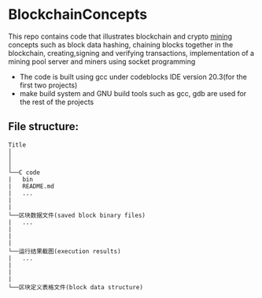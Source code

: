 # BlockchainConcepts

 This repo contains code that illustrates blockchain and crypto [mining](https://en.wikipedia.org/wiki/Cryptocurrency) concepts such as block data hashing, chaining blocks together in the blockchain, creating,signing and verifying transactions, implementation of a mining pool server and miners using socket programming

- The code is built using gcc under codeblocks IDE version 20.3(for the first two projects)
- make build system and GNU build tools such as gcc, gdb are used for the rest of the projects

## File structure:

```
Title
│
│
│
└──C code
|   bin
|   README.md
|   ...
|
|
└──区块数据文件(saved block binary files)
|   ...
|
|
|
└──运行结果截图(execution results)
|   ...
|
|
|
└──区块定义表格文件(block data structure)
```